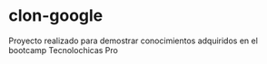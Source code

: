 # clon-google
Proyecto realizado para demostrar conocimientos adquiridos en el bootcamp Tecnolochicas Pro
